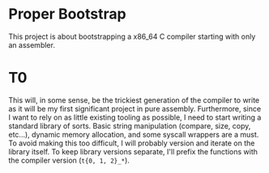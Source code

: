# Proper Bootstrap

This project is about bootstrapping a x86_64 C compiler starting with only an
assembler.

# T0

This will, in some sense, be the trickiest generation of the compiler to write
as it will be my first significant project in pure assembly. Furthermore, since
I want to rely on as little existing tooling as possible, I need to start
writing a standard library of sorts. Basic string manipulation (compare,
size, copy, etc...), dynamic memory allocation, and some syscall wrappers
are a must. To avoid making this too difficult, I will probably version and 
iterate on the library itself. To keep library versions separate, I'll prefix
the functions with the compiler version (`t{0, 1, 2}_*`).

